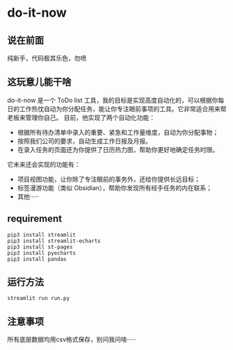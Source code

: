 # do-it-now

## 说在前面
纯新手，代码极其乐色，勿喷

## 这玩意儿能干啥
do-it-now 是一个 ToDo list 工具，我的目标是实现高度自动化的，可以根据你每日的工作热忱自动为你分配任务，能让你专注眼前事项的工具。它非常适合用来帮老板来管理你自己。
目前，他实现了两个自动化功能：
* 根据所有待办清单中录入的重要、紧急和工作量维度，自动为你分配事物；
* 按照我们公司的要求，自动生成工作日报及月报。
* 在录入任务的页面还为你提供了日历热力图，帮助你更好地确定任务时限。

它未来还会实现的功能有：
* 项目视图功能，让你除了专注眼前的事务外，还给你提供长远目标；
* 标签漫游功能（类似 Obsidian），帮助你发现所有经手任务的内在联系；
* 其他·····

## requirement
```
pip3 install streamlit
pip3 install streamlit-echarts
pip3 install st-pages
pip3 install pyecharts
pip3 install pandas
```

## 运行方法
```
streamlit run run.py
```

## 注意事项
所有底层数据均用csv格式保存，别问我问啥·····

